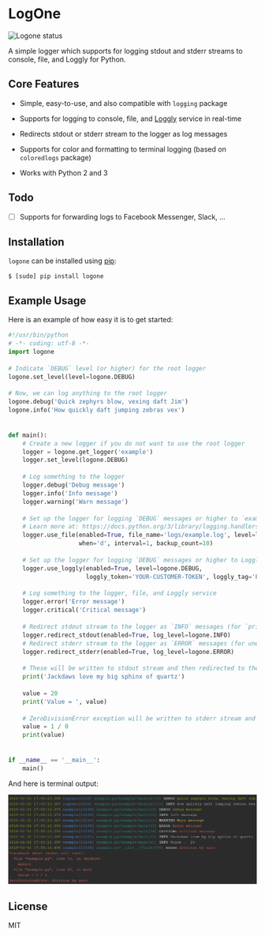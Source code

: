 # LogOne

![Logone status](https://img.shields.io/pypi/v/logone.svg)

A simple logger which supports for logging stdout and stderr streams to console, file, and Loggly for Python.

## Core Features

+ Simple, easy-to-use, and also compatible with `logging` package

+ Supports for logging to console, file, and [Loggly](https://www.loggly.com) service in real-time

+ Redirects stdout or stderr stream to the logger as log messages

+ Supports for color and formatting to terminal logging (based on `coloredlogs` package)

+ Works with Python 2 and 3

## Todo

+ [ ] Supports for forwarding logs to Facebook Messenger, Slack, ...

## Installation

`logone` can be installed using [pip](http://www.pip-installer.org):

```
$ [sudo] pip install logone
```

## Example Usage

Here is an example of how easy it is to get started:

```python
#!/usr/bin/python
# -*- coding: utf-8 -*-
import logone

# Indicate `DEBUG` level (or higher) for the root logger
logone.set_level(level=logone.DEBUG)

# Now, we can log anything to the root logger
logone.debug('Quick zephyrs blow, vexing daft Jim')
logone.info('How quickly daft jumping zebras vex')


def main():
    # Create a new logger if you do not want to use the root logger
    logger = logone.get_logger('example')
    logger.set_level(logone.DEBUG)

    # Log something to the logger
    logger.debug('Debug message')
    logger.info('Info message')
    logger.warning('Warn message')

    # Set up the logger for logging `DEBUG` messages or higher to `example.log` file
    # Learn more at: https://docs.python.org/3/library/logging.handlers.html#logging.handlers.TimedRotatingFileHandler
    logger.use_file(enabled=True, file_name='logs/example.log', level=logone.DEBUG,
                    when='d', interval=1, backup_count=10)

    # Set up the logger for logging `DEBUG` messages or higher to Loggly service in real-time
    logger.use_loggly(enabled=True, level=logone.DEBUG,
                      loggly_token='YOUR-CUSTOMER-TOKEN', loggly_tag='Python,Example')

    # Log something to the logger, file, and Loggly service
    logger.error('Error message')
    logger.critical('Critical message')

    # Redirect stdout stream to the logger as `INFO` messages (for `print` function,...)
    logger.redirect_stdout(enabled=True, log_level=logone.INFO)
    # Redirect stderr stream to the logger as `ERROR` messages (for unexpected error,...)
    logger.redirect_stderr(enabled=True, log_level=logone.ERROR)

    # These will be written to stdout stream and then redirected to the logger
    print('Jackdaws love my big sphinx of quartz')

    value = 20
    print('Value = ', value)

    # ZeroDivisionError exception will be written to stderr stream and then redirected to the logger
    value = 1 / 0
    print(value)


if __name__ == '__main__':
    main()
```

And here is terminal output:

![Demo](https://raw.githubusercontent.com/dnanhkhoa/logone/master/screenshots/demo.png)

## License

MIT

